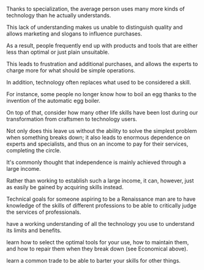 Thanks  to  specialization,  the  average  person  uses  many  more  kinds  of technology  than  he  actually  understands. 

 This  lack  of  understanding  makes  us unable  to  distinguish  quality  and  allows  marketing  and  slogans  to  influence purchases. 

As a result, people frequently end up with products and tools that are either  less  than  optimal  or  just  plain  unsuitable. 

 This  leads  to  frustration  and additional purchases, and allows the experts to charge more for what should be simple  operations. 

 In  addition,  technology  often  replaces  what  used  to  be considered a skill. 

For instance, some people no longer know how to boil an egg thanks to the invention of the automatic egg boiler. 

On top of that, consider how many other life skills have been lost during our transformation from craftsmen to technology  users. 

 Not  only  does  this  leave  us  without  the  ability  to  solve  the simplest  problem  when  something  breaks  down;  it  also  leads  to  enormous dependence  on  experts  and  specialists,  and  thus  on  an  income  to  pay  for  their services,  completing  the  circle. 

 It's  commonly  thought  that  independence  is mainly achieved through a large income. 

Rather than working to establish such a large income, it can, however, just as easily be gained by acquiring skills instead. 

Technical goals for someone aspiring to be a Renaissance man are to have knowledge of the skills of different professions to be able to critically judge the services of professionals. 

have a working understanding of all the technology you use to understand its limits and benefits. 

learn  how  to  select  the  optimal  tools  for  your  use,  how  to  maintain  them, and how to repair them when they break down (see Economical above). 

learn a common trade to be able to barter your skills for other things.